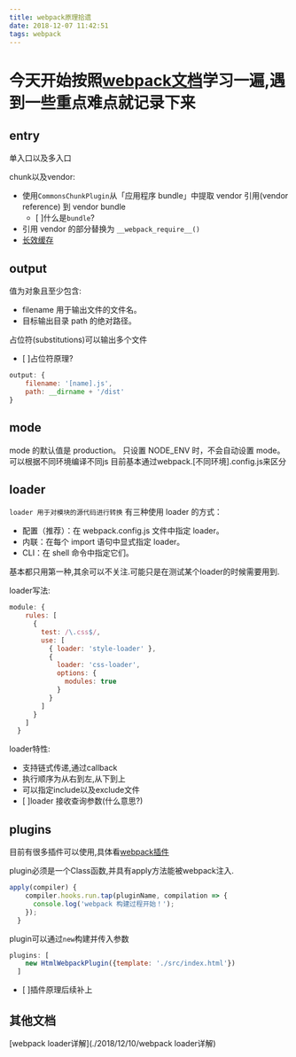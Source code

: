 ```yaml
---
title: webpack原理拾遗
date: 2018-12-07 11:42:51
tags: webpack
---
```


# 今天开始按照[webpack文档](https://webpack.docschina.org/)学习一遍,遇到一些重点难点就记录下来

## entry

单入口以及多入口

chunk以及vendor:

- 使用`CommonsChunkPlugin`从「应用程序 bundle」中提取 vendor 引用(vendor reference) 到 vendor bundle
  - [ ]什么是`bundle`?
- 引用 vendor 的部分替换为 `__webpack_require__()`
- [长效缓存](http://web.jobbole.com/95110/)

## output

值为对象且至少包含:

- filename 用于输出文件的文件名。
- 目标输出目录 path 的绝对路径。

占位符(substitutions)可以输出多个文件

- [ ]占位符原理?

```javascript
output: {
    filename: '[name].js',
    path: __dirname + '/dist'
}
```

## mode

mode 的默认值是 production。
只设置 NODE_ENV 时，不会自动设置 mode。
可以根据不同环境编译不同js 目前基本通过webpack.[不同环境].config.js来区分

## loader

`loader 用于对模块的源代码进行转换`
有三种使用 loader 的方式：

- 配置（推荐）：在 webpack.config.js 文件中指定 loader。
- 内联：在每个 import 语句中显式指定 loader。
- CLI：在 shell 命令中指定它们。
  
基本都只用第一种,其余可以不关注.可能只是在测试某个loader的时候需要用到.

loader写法:

```javascript
module: {
    rules: [
      {
        test: /\.css$/,
        use: [
          { loader: 'style-loader' },
          {
            loader: 'css-loader',
            options: {
              modules: true
            }
          }
        ]
      }
    ]
  }
```

loader特性:

- 支持链式传递,通过callback
- 执行顺序为从右到左,从下到上
- 可以指定include以及exclude文件
- [ ]loader 接收查询参数(什么意思?)

## plugins

目前有很多插件可以使用,具体看[webpack插件](https://webpack.docschina.org/plugins/)

plugin必须是一个Class函数,并具有apply方法能被webpack注入.

```javascript
apply(compiler) {
    compiler.hooks.run.tap(pluginName, compilation => {
      console.log('webpack 构建过程开始！');
    });
  }
```

plugin可以通过`new`构建并传入参数

```javascript
plugins: [
    new HtmlWebpackPlugin({template: './src/index.html'})
  ]
```

- [ ]插件原理后续补上

## 其他文档

[webpack loader详解](./2018/12/10/webpack loader详解)
<!-- [webpack plugin详解](./webpack plugin详解) -->